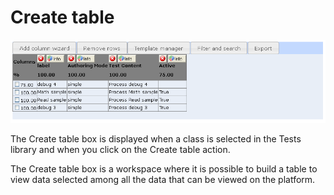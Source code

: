<!--
author:
    - 'Jérôme Bogaerts'
created_at: '2012-04-12 17:18:32'
updated_at: '2013-03-13 13:39:05'
tags:
    - 'Manage Tests'
-->

Create table
============

![](../resources/tests-createtable.png)

The Create table box is displayed when a class is selected in the Tests library and when you click on the Create table action.

The Create table box is a workspace where it is possible to build a table to view data selected among all the data that can be viewed on the platform.


